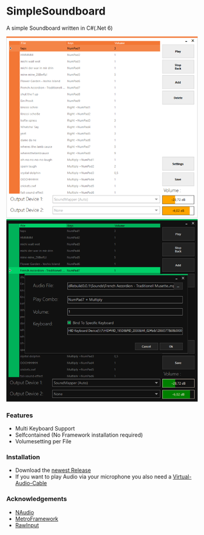 # SimpleSoundboard
A simple Soundboard written in C#(.Net 6)

![Alt text](/images/screenshotLight.PNG?raw=true "Optional Title")
![Alt text](/images/screenshotDark.PNG?raw=true "Optional Title")

### Features
* Multi Keyboard Support
* Selfcontained (No Framework installation required)
* Volumesetting per File

### Installation
 * Download the [newest Release](https://github.com/LLukas22/SimpleSoundboard/releases/latest)
 * If you want to play Audio via your microphone you also need a [Virtual-Audio-Cable](https://vb-audio.com/Cable/)

### Acknowledgements
* [NAudio](https://github.com/naudio/NAudio)
* [MetroFramework](https://github.com/thielj/MetroFramework)
* [RawInput](https://www.codeproject.com/Articles/17123/Using-Raw-Input-from-C-to-handle-multiple-keyboard)
